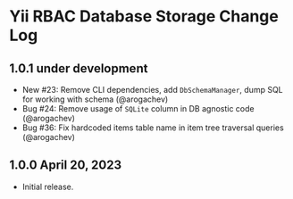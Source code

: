 # Yii RBAC Database Storage Change Log

## 1.0.1 under development

- New #23: Remove CLI dependencies, add `DbSchemaManager`, dump SQL for working with schema (@arogachev) 
- Bug #24: Remove usage of `SQLite` column in DB agnostic code (@arogachev)
- Bug #36: Fix hardcoded items table name in item tree traversal queries (@arogachev)

## 1.0.0 April 20, 2023

- Initial release.

